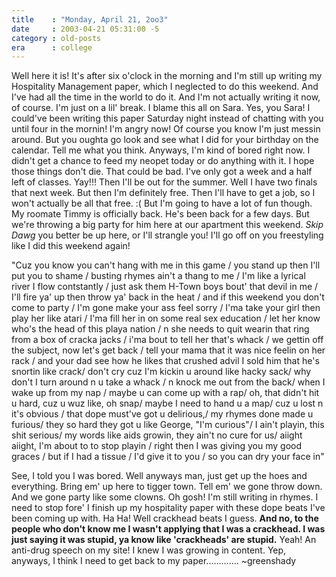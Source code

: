 ```yaml
---
title    : "Monday, April 21, 2oo3"
date     : 2003-04-21 05:31:00 -5
category : old-posts
era      : college
---
```


Well here it is!  It's after six o'clock in the morning and I'm still up writing my Hospitality Management paper, which I neglected to do this weekend.  And I've had all the time in the world to do it.  And I'm not actually writing it now, of course.  I'm just on a lil' break.  I blame this all on Sara.  Yes, you Sara!  I could've been writing this paper Saturday night instead of chatting with you until four in the mornin!  I'm angry now!  Of course you know I'm just messin around.  But you oughta go look and see what I did for your birthday on the calendar.  Tell me what you think.  Anyways, I'm kind of bored right now.  I didn't get a chance to feed my neopet today or do anything with it.  I hope those things don't die.  That could be bad.  I've only got a week and a half left of classes.  Yay!!!  Then I'll be out for the summer.  Well I have two finals that next week.  But then I'm definitely free.  Then I'll have to get a job, so I won't actually be all that free.  :(  But I'm going to have a lot of fun though.  My roomate Timmy is officially back.  He's been back for a few days.  But we're throwing a big party for him here at our apartment this weekend.  *Skip Dawg*  you better be up here, or I'll strangle you!  I'll go off on you freestyling like I did this weekend again!

 "Cuz you know you can't hang with me in this game /
you stand up then I'll put you to shame /
busting rhymes ain't a thang to me /
I'm like a lyrical river I flow contstantly /
just ask them H-Town boys bout' that devil in me /
I'll fire ya' up then throw ya' back in the heat /
and if this weekend you don't come to party /
I'm gone make your ass feel sorry /
I'ma take your girl then play her like atari /
I'ma fill her in on some real sex education /
let her know who's the head of this playa nation /
n she needs to quit wearin that ring from a box of cracka jacks /
i'ma bout to tell her that's whack /
we gettin off the subject, now let's get back /
tell your mama that it was nice feelin on her rack /
and your dad see how he likes that crushed advil I sold him that he's snortin like crack/
don't cry cuz I'm kickin u around like hacky sack/
why don't I turn around n u take a whack /
n knock me out from the back/
when I wake up from my nap /
maybe u can come up with a rap/
oh, that didn't hit u hard, cuz u wuz like, oh snap/
maybe I need to hand u a map/
cuz u lost n it's obvious /
that dope must've got u delirious,/
my rhymes done made u furious/
they so hard they got u like George, "I'm curious"/
I ain't playin, this shit serious/
my words like aids growin, they ain't no cure for us/
aiight aiight, I'm about to to stop playin /
right then I was giving you my good graces /
but if I had a tissue /
I'd give it to you /
so you can dry your face in"

See, I told you I was bored.  Well anyways man, just get up the hoes and everything.  Bring em' up here to tigger town.  Tell em' we gone throw down.  And we gone party like some clowns.  Oh gosh!  I'm still writing in rhymes.  I need to stop fore' I finish up my hospitality paper with these dope beats I've been coming up with.  Ha Ha!  Well crackhead beats I guess.  **And no, to the people who don't know me I wasn't applying that I was a crackhead.  I was just saying it was stupid, ya know like 'crackheads' are stupid.**  Yeah! An anti-drug speech on my site!  I knew I was growing in content.  Yep, anyways, I think I need to get back to my paper.............  ~greenshady
